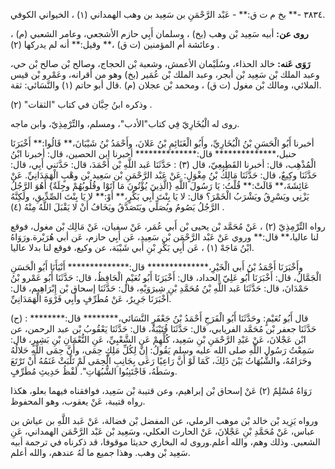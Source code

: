 ٣٨٣٤ -** بخ م ت ق:** - عَبْد الرَّحْمَنِ بن سَعِيد بن وهب الهمداني (١) ، الخيواني الكوفي.

**روى عن:** أبيه سَعِيد بْن وهب (بخ) ، وسلمان أَبِي حازم الأشجعي، وعامر الشعبي (م) ، وعائشة أم المؤمنين (ت ق) ،** وقيل:** أنه لم يدركها (٢) .

**رَوَى عَنه:** خالد الحذاء، وسُلَيْمان الأعمش، وشعبة بْن الحجاج، وصالح بْن صالح بْن حي، وعبد الملك بْن سَعِيد بْن أبجر، وعبد الملك بْن عُمَير (بخ) وهو من أقرانه، وعَمْرو بْن قيس الملائي، ومالك بْن مغول (ت ق) ، ومحمد بْن عجلان (م) .قال أبو حاتم (١) والنَّسَائي: ثقة.

وذكره ابنُ حِبَّان في كتاب "الثقات" (٢) .

روى له الْبُخَارِيّ فِي كتاب"الأدب"، ومسلم، والتِّرْمِذِيّ، وابن ماجه.

أخبرنا أَبُو الْحَسَنِ بْنُ الْبُخَارِيِّ، وأَبُو الْغَنَائِمِ بْنُ عَلانَ، وأَحْمَدُ بْنُ شَيْبَانَ،** قَالُوا:** أَخْبَرَنَا حنبل،************** قال:************** أخبرنا ابن الحصين، قال: أخبرنا ابْنُ الْمُذْهِب، قال: أخبرنا القَطِيعِيّ، قال (٣) : حَدَّثَنَا عَبد اللَّهِ بْن أَحْمَدَ، قال: حَدَّثني أَبِي، قال: حَدَّثَنَا وكِيعٌ، قال: حَدَّثَنَا مَالِكُ بْنُ مِغْوَلٍ: عَنْ عَبْد الرَّحْمَنِ بْن سَعِيد بْن وهْبٍ الْهَمَدَانِيِّ. عَنْ عَائِشَةَ،** قَالَتْ:** قُلْتُ: يَا رَسُولَ اللَّهِ {الَّذِينَ يُؤْتُونَ مَا آتَوْا وقُلُوبُهُمْ وجِلَةٌ} أَهُوَ الرَّجُلُ يَزْنِي ويَسْرِقُ ويَشْرَبُ الْخَمْرَ؟ قال: لا يَا بِنْتَ أَبِي بَكْرٍ،** أَوْ:** لا يَا بِنْتَ الصِّدِّيقِ، ولَكِنَّهُ الرَّجُلُ يَصُومُ ويُصَلِّي ويَتَصَدَّقُ ويَخَافُ أَنْ لا يَقْبَلَ اللَّهُ مِنْهُ (٤) .

رواه التِّرْمِذِيّ (٢) ، عَنْ مُحَمَّد بْن يحيى بْن أَبي عُمَر، عَنْ سفيان، عَنْ مَالِك بْن مغول، فوقع لنا عاليا،** قال:** وروي عَنْ عَبْد الرَّحْمَن بْن سَعِيد، عَن أَبِي حازم، عَن أبي هُرَيْرة.ورَوَاهُ ابْنُ مَاجَهْ (١) ، عَن أَبِي بَكْرِ بْنِ أَبي شَيْبَة، عن وكيع، فوقع لنا بدلا عاليا.

وأَخْبَرَنَا أَحْمَدُ بْنُ أَبي الْخَيْرِ،************** قال:************** أَنْبَأَنَا أَبُو الْحَسَنِ الْجَمَّالُ، قال: أَخْبَرَنَا أَبُو عَلِيّ الحداد، قال: أَخْبَرَنَا أَبُو نُعَيْمٍ الْحَافِظُ، قال: حَدَّثَنَا أَبُو عَمْرو بْنُ حَمْدَانَ، قال: حَدَّثَنَا عَبد اللَّهِ بْنُ مُحَمَّدِ بْنِ شِيرَوَيْهِ، قال: حَدَّثَنَا إسحاق بْن إِبْرَاهِيم، قال: أَخْبَرَنَا جَرِيرٌ، عَنْ مُطَرِّفٍ وأَبِي فَرْوَةَ الْهَمَدَانِيِّ.

(ح) : قال أَبُو نُعَيْمٍ: وحَدَّثَنَا أَبُو الْفَرَجِ أَحْمَدُ بْنُ جَعْفَرٍ النَّسَائي،******** قال:******** حَدَّثَنَا جعفر بْن مُحَمَّد الفريابي، قال: حَدَّثَنَا قُتَيْبَةُ، قال: حَدَّثَنَا يَعْقُوبُ بْن عبد الرحمن، عن ابْن عَجْلانَ، عَنْ عَبْدِ الرَّحْمَنِ بْنِ سَعِيد، كُلِّهِمْ عَنِ الشَّعْبِيِّ، عَنِ النُّعْمَانِ بْنِ بَشِيرٍ، قال: سَمِعْتُ رَسُول اللَّهِ صلى الله عليه وسلم يَقُولُ: إِنَّ لِكُلِّ مَلِكٍ حِمَى، وأَنَّ حِمَى اللَّهِ حَلالُهُ وحَرَامُهُ، والشُّبُهَاتُ بَيْنَ ذَلِكَ، كَمَا لَوْ أَنَّ رَاعِيًا رَعَى بِجَانِبِ الْحِمَى لَمْ تَلْبَثْ غَنَمُهُ أَنْ تَرْتَعَ وسَطَهُ، فَاجْتَنِبُوا الشُّبُهَاتِ". لَفْظُ حَدِيثِ مُطَرِّفٍ.

رَوَاهُ مُسْلِمٌ (٢) عَنْ إسحاق بْن إبراهيم، وعن قتيبة بْن سَعِيد، فوافقناه فيهما بعلو، هكذا رواه قتيبة، عَنْ يعقوب، وهو المحفوظ.

ورواه يَزِيد بْن خالد بْن موهب الرملي، عن المفضل بْن فضالة، عَنْ عَبد اللَّهِ بن عياش بن عباس، عَنْ مُحَمَّدِ بْنِ عَجْلانَ، عَنْ الحارث العكلي، وسَعِيد بْن عَبْد الرَّحْمَن الهمداني، عَنِ الشعبي. وذلك وهم، والله أعلم.وروى له البخاري حديثا موقوفا، قد ذكرناه في ترجمة أبيه سَعِيد بْن وهب. وهذا جميع ما لَهُ عندهم، والله أعلم.